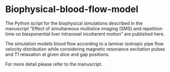 # Biophysical-blood-flow-model

The Python script for the biophysical simulations described in the manuscript "Effect of simultaneous multislice imaging (SMS) and repetition time on biexponential liver intravoxel incoherent motion" are published here.

The simulation models blood flow according to a laminar isotropic pipe flow velocity distribution while considering magnetic resonance excitation pulses and T1 relaxation at given slice and gap positions.

For more detail please refer to the manuscript.
